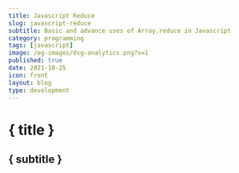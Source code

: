 ```yaml
---
title: Javascript Reduce
slug: javascript-reduce
subtitle: Basic and advance uses of Array.reduce in Javascript
category: programming
tags: [javascript]
image: /og-images/dsg-analytics.png?v=1
published: true
date: 2021-10-25
icon: front
layout: blog
type: development
---
```


# { title }

## { subtitle }
